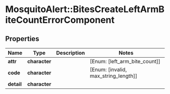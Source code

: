 # MosquitoAlert::BitesCreateLeftArmBiteCountErrorComponent


## Properties
Name | Type | Description | Notes
------------ | ------------- | ------------- | -------------
**attr** | **character** |  | [Enum: [left_arm_bite_count]] 
**code** | **character** |  | [Enum: [invalid, max_string_length]] 
**detail** | **character** |  | 


